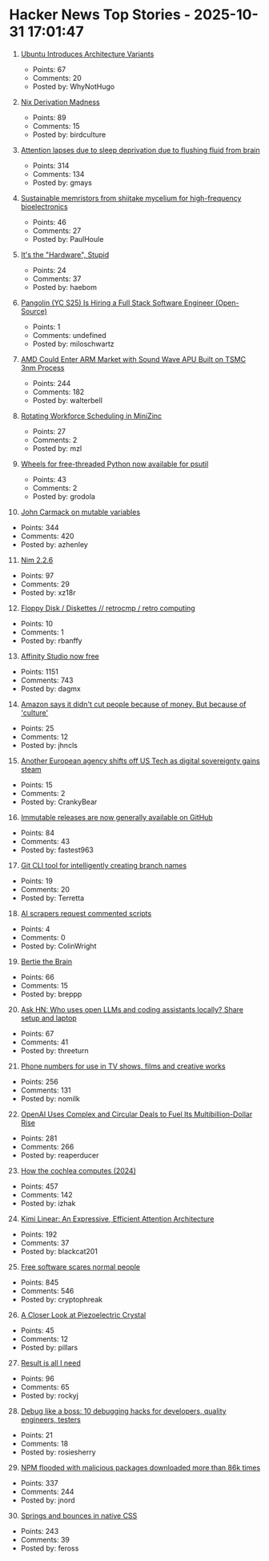 # Hacker News Top Stories - 2025-10-31 17:01:47

1. [Ubuntu Introduces Architecture Variants](https://lwn.net/Articles/1044383/)
   - Points: 67
   - Comments: 20
   - Posted by: WhyNotHugo

2. [Nix Derivation Madness](https://fzakaria.com/2025/10/29/nix-derivation-madness)
   - Points: 89
   - Comments: 15
   - Posted by: birdculture

3. [Attention lapses due to sleep deprivation due to flushing fluid from brain](https://news.mit.edu/2025/your-brain-without-sleep-1029)
   - Points: 314
   - Comments: 134
   - Posted by: gmays

4. [Sustainable memristors from shiitake mycelium for high-frequency bioelectronics](https://journals.plos.org/plosone/article?id=10.1371/journal.pone.0328965)
   - Points: 46
   - Comments: 27
   - Posted by: PaulHoule

5. [It's the "Hardware", Stupid](https://haebom.dev/archive?post=4w67rj24q76nrm5yq8ep)
   - Points: 24
   - Comments: 37
   - Posted by: haebom

6. [Pangolin (YC S25) Is Hiring a Full Stack Software Engineer (Open-Source)](https://docs.pangolin.net/careers/software-engineer-full-stack)
   - Points: 1
   - Comments: undefined
   - Posted by: miloschwartz

7. [AMD Could Enter ARM Market with Sound Wave APU Built on TSMC 3nm Process](https://www.guru3d.com/story/amd-enters-arm-market-with-sound-wave-apu-built-on-tsmc-3nm-process/)
   - Points: 244
   - Comments: 182
   - Posted by: walterbell

8. [Rotating Workforce Scheduling in MiniZinc](https://zayenz.se/blog/post/rotating-workforce-scheduling/)
   - Points: 27
   - Comments: 2
   - Posted by: mzl

9. [Wheels for free-threaded Python now available for psutil](https://gmpy.dev/blog/2025/wheels-for-free-threaded-python-now-available-in-psutil)
   - Points: 43
   - Comments: 2
   - Posted by: grodola

10. [John Carmack on mutable variables](https://twitter.com/id_aa_carmack/status/1983593511703474196)
   - Points: 344
   - Comments: 420
   - Posted by: azhenley

11. [Nim 2.2.6](https://nim-lang.org//blog/2025/10/31/nim-226.html)
   - Points: 97
   - Comments: 29
   - Posted by: xz18r

12. [Floppy Disk / Diskettes // retrocmp / retro computing](https://retrocmp.de/fdd/diskette/diskette.htm)
   - Points: 10
   - Comments: 1
   - Posted by: rbanffy

13. [Affinity Studio now free](https://www.affinity.studio/get-affinity)
   - Points: 1151
   - Comments: 743
   - Posted by: dagmx

14. [Amazon says it didn't cut people because of money. But because of 'culture'](https://www.cnn.com/2025/10/30/tech/amazon-layoffs-andy-jassy-ai-culture)
   - Points: 25
   - Comments: 12
   - Posted by: jhncls

15. [Another European agency shifts off US Tech as digital sovereignty gains steam](https://www.zdnet.com/article/another-european-agency-ditches-big-tech-as-digital-sovereignty-movement-gains-steam/)
   - Points: 15
   - Comments: 2
   - Posted by: CrankyBear

16. [Immutable releases are now generally available on GitHub](https://github.blog/changelog/2025-10-28-immutable-releases-are-now-generally-available/)
   - Points: 84
   - Comments: 43
   - Posted by: fastest963

17. [Git CLI tool for intelligently creating branch names](https://github.com/ytreister/gibr)
   - Points: 19
   - Comments: 20
   - Posted by: Terretta

18. [AI scrapers request commented scripts](https://cryptography.dog/blog/AI-scrapers-request-commented-scripts/)
   - Points: 4
   - Comments: 0
   - Posted by: ColinWright

19. [Bertie the Brain](https://en.wikipedia.org/wiki/Bertie_the_Brain)
   - Points: 66
   - Comments: 15
   - Posted by: breppp

20. [Ask HN: Who uses open LLMs and coding assistants locally? Share setup and laptop](undefined)
   - Points: 67
   - Comments: 41
   - Posted by: threeturn

21. [Phone numbers for use in TV shows, films and creative works](https://www.acma.gov.au/phone-numbers-use-tv-shows-films-and-creative-works)
   - Points: 256
   - Comments: 131
   - Posted by: nomilk

22. [OpenAI Uses Complex and Circular Deals to Fuel Its Multibillion-Dollar Rise](https://www.nytimes.com/interactive/2025/10/31/technology/openai-fundraising-deals.html)
   - Points: 281
   - Comments: 266
   - Posted by: reaperducer

23. [How the cochlea computes (2024)](https://www.dissonances.blog/p/the-ear-does-not-do-a-fourier-transform)
   - Points: 457
   - Comments: 142
   - Posted by: izhak

24. [Kimi Linear: An Expressive, Efficient Attention Architecture](https://github.com/MoonshotAI/Kimi-Linear)
   - Points: 192
   - Comments: 37
   - Posted by: blackcat201

25. [Free software scares normal people](https://danieldelaney.net/normal/)
   - Points: 845
   - Comments: 546
   - Posted by: cryptophreak

26. [A Closer Look at Piezoelectric Crystal](https://www.samaterials.com/content/a-closer-look-at-stressed-piezo-crystals.html)
   - Points: 45
   - Comments: 12
   - Posted by: pillars

27. [Result is all I need](https://rockyj-blogs.web.app/2025/10/25/result-monad.html)
   - Points: 96
   - Comments: 65
   - Posted by: rockyj

28. [Debug like a boss: 10 debugging hacks for developers, quality engineers, testers](https://www.ministryoftesting.com/articles/debug-like-a-boss-10-debugging-hacks-for-developers-quality-engineers-and-testers)
   - Points: 21
   - Comments: 18
   - Posted by: rosiesherry

29. [NPM flooded with malicious packages downloaded more than 86k times](https://arstechnica.com/security/2025/10/npm-flooded-with-malicious-packages-downloaded-more-than-86000-times/)
   - Points: 337
   - Comments: 244
   - Posted by: jnord

30. [Springs and bounces in native CSS](https://www.joshwcomeau.com/animation/linear-timing-function/)
   - Points: 243
   - Comments: 39
   - Posted by: feross

